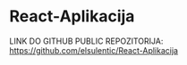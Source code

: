 # React-Aplikacija


 LINK DO GITHUB PUBLIC REPOZITORIJA: https://github.com/elsulentic/React-Aplikacija
